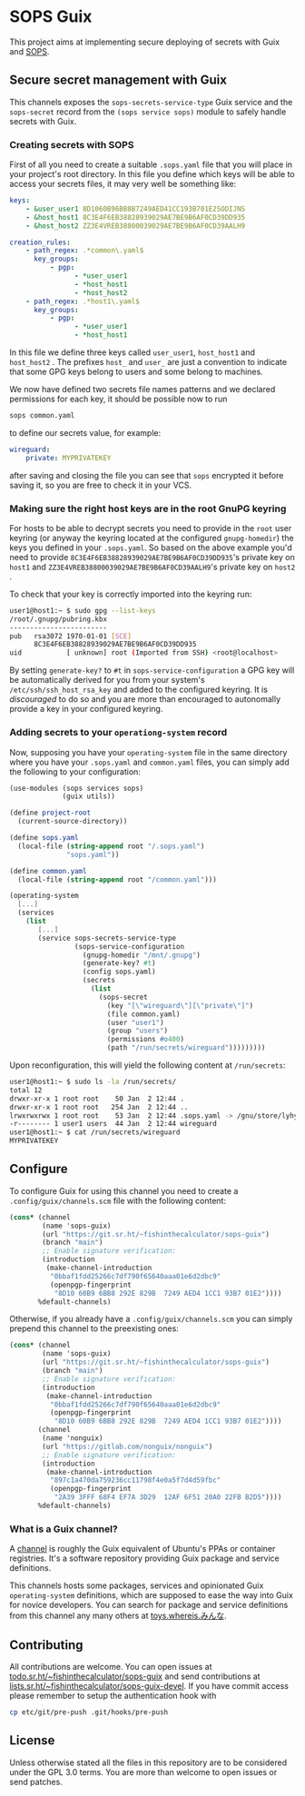 # SOPS Guix

This project aims at implementing secure deploying of secrets with Guix and [SOPS](https://getsops.io).

## Secure secret management with Guix

This channels exposes the `sops-secrets-service-type` Guix service and the `sops-secret` record from the `(sops service sops)` module to safely handle secrets with Guix.

### Creating secrets with SOPS

First of all you need to create a suitable `.sops.yaml` file that you will place in your project's root directory. In this file you define which keys will be able to access your secrets files, it may very well be something like:

``` yaml
keys:
    - &user_user1 8D1060B96BB8B7249AED41CC193B701E2SODIJNS
    - &host_host1 8C3E4F6EB38828939029AE7BE9B6AF0CD39DD935
    - &host_host2 ZZ3E4VREB38800039029AE7BE9B6AF0CD39AALH9

creation_rules:
    - path_regex: .*common\.yaml$
      key_groups:
          - pgp:
                - *user_user1
                - *host_host1
                - *host_host2
    - path_regex: .*host1\.yaml$
      key_groups:
          - pgp:
                - *user_user1
                - *host_host1
```

In this file we define three keys called `user_user1`, `host_host1` and `host_host2` . The prefixes `host_` and `user_` are just a convention to indicate that some GPG keys belong to users and some belong to machines.

We now have defined two secrets file names patterns and we declared permissions for each key, it should be possible now to run

``` bash
sops common.yaml
```

to define our secrets value, for example:

``` yaml
wireguard:
    private: MYPRIVATEKEY
```

after saving and closing the file you can see that `sops` encrypted it before saving it, so you are free to check it in your VCS.

### Making sure the right host keys are in the root GnuPG keyring

For hosts to be able to decrypt secrets you need to provide in the `root` user keyring (or anyway the keyring located at the configured `gnupg-homedir`) the keys you defined in your `.sops.yaml`. So based on the above example you'd need to provide `8C3E4F6EB38828939029AE7BE9B6AF0CD39DD935`'s private key on `host1` and `ZZ3E4VREB38800039029AE7BE9B6AF0CD39AALH9`'s private key on `host2` .

To check that your key is correctly imported into the keyring run:

``` bash
user1@host1:~ $ sudo gpg --list-keys
/root/.gnupg/pubring.kbx
------------------------
pub   rsa3072 1970-01-01 [SCE]
      8C3E4F6EB38828939029AE7BE9B6AF0CD39DD935
uid           [ unknown] root (Imported from SSH) <root@localhost>
```

By setting `generate-key?` to `#t` in `sops-service-configuration` a GPG key will be automatically derived for you from your system's `/etc/ssh/ssh_host_rsa_key` and added to the configured keyring. It is *discouraged* to do so and you are more than encouraged to autonomally provide a key in your configured keyring.

### Adding secrets to your `operationg-system` record

Now, supposing you have your `operating-system` file in the same directory where you have your `.sops.yaml` and `common.yaml` files, you can simply add the following to your configuration:

``` scheme
(use-modules (sops services sops)
             (guix utils))

(define project-root
  (current-source-directory))

(define sops.yaml
  (local-file (string-append root "/.sops.yaml")
              "sops.yaml"))

(define common.yaml
  (local-file (string-append root "/common.yaml")))

(operating-system
  [...]
  (services
    (list
       [...]
       (service sops-secrets-service-type
                (sops-service-configuration
                  (gnupg-homedir "/mnt/.gnupg")
                  (generate-key? #t)
                  (config sops.yaml)
                  (secrets
                    (list
                      (sops-secret
                        (key "[\"wireguard\"][\"private\"]")
                        (file common.yaml)
                        (user "user1")
                        (group "users")
                        (permissions #o400)
                        (path "/run/secrets/wireguard")))))))))
```

Upon reconfiguration, this will yield the following content at `/run/secrets`:

``` bash
user1@host1:~ $ sudo ls -la /run/secrets/
total 12
drwxr-xr-x 1 root root    50 Jan  2 12:44 .
drwxr-xr-x 1 root root   254 Jan  2 12:44 ..
lrwxrwxrwx 1 root root    53 Jan  2 12:44 .sops.yaml -> /gnu/store/lyhyh91jw2n2asa1w0fc0zmv93yxkxip-sops.yaml
-r-------- 1 user1 users  44 Jan  2 12:44 wireguard
user1@host1:~ $ cat /run/secrets/wireguard
MYPRIVATEKEY
```

## Configure

To configure Guix for using this channel you need to create a `.config/guix/channels.scm` file with the following content:

``` scheme
(cons* (channel
        (name 'sops-guix)
        (url "https://git.sr.ht/~fishinthecalculator/sops-guix")
        (branch "main")
        ;; Enable signature verification:
        (introduction
         (make-channel-introduction
          "0bbaf1fdd25266c7df790f65640aaa01e6d2dbc9"
          (openpgp-fingerprint
           "8D10 60B9 6BB8 292E 829B  7249 AED4 1CC1 93B7 01E2"))))
       %default-channels)
```

Otherwise, if you already have a `.config/guix/channels.scm` you can simply prepend this channel to the preexisting ones:

``` scheme
(cons* (channel
        (name 'sops-guix)
        (url "https://git.sr.ht/~fishinthecalculator/sops-guix")
        (branch "main")
        ;; Enable signature verification:
        (introduction
         (make-channel-introduction
          "0bbaf1fdd25266c7df790f65640aaa01e6d2dbc9"
          (openpgp-fingerprint
           "8D10 60B9 6BB8 292E 829B  7249 AED4 1CC1 93B7 01E2"))))
       (channel
        (name 'nonguix)
        (url "https://gitlab.com/nonguix/nonguix")
        ;; Enable signature verification:
        (introduction
         (make-channel-introduction
          "897c1a470da759236cc11798f4e0a5f7d4d59fbc"
          (openpgp-fingerprint
           "2A39 3FFF 68F4 EF7A 3D29  12AF 6F51 20A0 22FB B2D5"))))
       %default-channels)
```

### What is a Guix channel?

A [channel](https://guix.gnu.org/en/manual/devel/en/guix.html#Channels) is roughly the Guix equivalent of Ubuntu's PPAs or container registries. It's a software repository providing Guix package and service definitions.

This channels hosts some packages, services and opinionated Guix `operating-system` definitions, which are supposed to ease the way into Guix for novice developers. You can search for package and service definitions from this channel any many others at [toys.whereis.みんな](https://toys.whereis.みんな).

## Contributing

All contributions are welcome. You can open issues at [todo.sr.ht/~fishinthecalculator/sops-guix](https://todo.sr.ht/~fishinthecalculator/sops-guix) and send contributions at [lists.sr.ht/~fishinthecalculator/sops-guix-devel](https://lists.sr.ht/~fishinthecalculator/sops-guix-devel). If you have commit access please remember to setup the authentication hook with

```bash
cp etc/git/pre-push .git/hooks/pre-push
```

## License

Unless otherwise stated all the files in this repository are to be considered under the GPL 3.0 terms. You are more than welcome to open issues or send patches.
